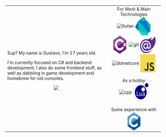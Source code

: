 <table>
<td>
<div align="center">

 <div align="left">
  <p>
     Sup? My name is Gustavo, I'm 17 years old.
  </p>
  <p>
     I'm currently focused on C# and backend development. I also do some frontend stuff, as well as dabbling in game development and homebrew for old consoles.
  </p>
 </div>
 <img height="250vw" src="https://github-readme-stats.vercel.app/api/top-langs/?username=gustavofurtad2&theme=default&show_icons=true&hide_border=true&layout=compact"/>
</div>
</td>
<td>

<div align="center">
  For Work & Main Technologies
  <BR>
    <img align="center" alt="flutter" height="60" width="50" src="https://https://raw.githubusercontent.com/devicons/devicon/master/icons/flutter/flutter-original.svg"/>
 <img align="center" alt="flutter" height="60" width="50" src=" https://github.com/devicons/devicon/blob/master/icons/dart/dart-original.svg"/>
    <img align="center" alt="cs" height="60" width="50" src="./icons/csharp-original.svg"/>
     <img align="center" alt="git" height="60" width="50" src="./icons/git-original.svg"/>
    <img align="center" alt="blazor" height="60" width="50" src="./icons/blazor-original.svg"/> 
     <img align="center" alt="dotnetcore" height="60" width="50" src="./icons/dotnetcore-original.svg"/> 
  <img align="center" alt="js" height="60" width="50" src="./icons/javascript-original.svg">
</div>

<div align="center">
  <BR>As a hobby<BR>
  <img align="center" alt="cpp" height="60" width="50" src="./icons/cplusplus-original.svg">
  <img align="center" alt="lua" height="60" width="50" src="./icons/lua-original.svg">
</div>
<div align="center">
    <BR>
  Some experience with<BR>

  <img align="center" alt="cpp" height="60" width="50" src="./icons/c-original.svg">
</div>
</td>
</table>
